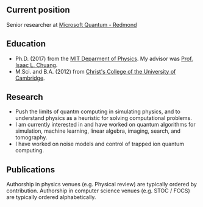 ## Current position

Senior researcher at [Microsoft Quantum - Redmond](https://www.microsoft.com/en-us/research/group/microsoft-quantum-redmond-quarc/)

## Education

- Ph.D. (2017) from the [MIT Deparment of Physics](https://web.mit.edu/physics/). My advisor was [Prof. Isaac L. Chuang](http://feynman.mit.edu/ike/homepage/index.html).
- M.Sci. and B.A. (2012) from [Christ's College of the University of Cambridge](https://www.christs.cam.ac.uk/).

## Research

- Push the limits of quantm computing in simulating physics, and to understand physics as a heuristic for solving computational problems. 
- I am currently interested in and have worked on quantum algorithms for simulation, machine learning, linear algebra, imaging, search, and tomography.
- I have worked on noise models and control of trapped ion quantum computing.

## Publications
Authorship in physics venues (e.g. Physical review) are typically ordered by contribution. Authorship in computer science venues (e.g. STOC / FOCS) are typically ordered alphabetically.
